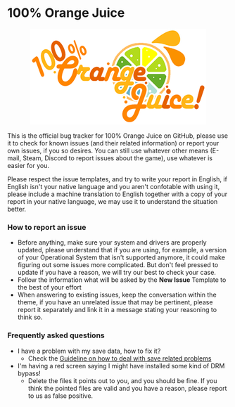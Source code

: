 # 100% Orange Juice

<p align="center">
  <img src="https://github.com/FruitbatFactory/100-Orange-Juice/raw/refs/heads/main/imgs/logo.png">
</p>

This is the official bug tracker for 100% Orange Juice on GitHub, please use it to check for known issues (and their related information) or report your own issues, if you so desires. You can still use whatever other means (E-mail, Steam, Discord to report issues about the game), use whatever is easier for you.

Please respect the issue templates, and try to write your report in English, if English isn't your native language and you aren't confotable with using it, please include a machine translation to English together with a copy of your report in your native language, we may use it to understand the situation better.

### How to report an issue

- Before anything, make sure your system and drivers are properly updated, please understand that if you are using, for example, a version of your Operational System that isn't supported anymore, it could make figuring out some issues more complicated. But don't feel pressed to update if you have a reason, we will try our best to check your case.
- Follow the information what will be asked by the **New Issue** Template to the best of your effort
- When answering to existing issues, keep the conversation within the theme, if you have an unrelated issue that may be pertinent, please report it separately and link it in a message stating your reasoning to think so.

### Frequently asked questions

- I have a problem with my save data, how to fix it?
  - Check the [Guideline on how to deal with save related problems](https://github.com/FruitbatFactory/100-Orange-Juice/blob/main/help/save-guide.md)
- I'm having a red screen saying I might have installed some kind of DRM bypass!
  - Delete the files it points out to you, and you should be fine. If you think the pointed files are valid and you have a reason, please report to us as false positive.
    
